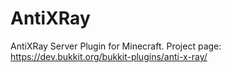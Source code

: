 # AntiXRay

AntiXRay Server Plugin for Minecraft.
Project page: https://dev.bukkit.org/bukkit-plugins/anti-x-ray/
